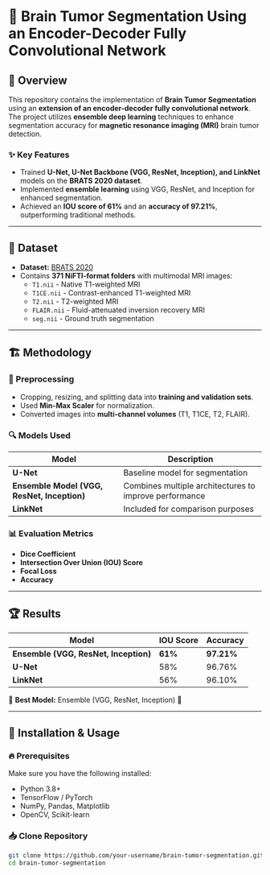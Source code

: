 # 🧠 Brain Tumor Segmentation Using an Encoder-Decoder Fully Convolutional Network  


## 📌 Overview  
This repository contains the implementation of **Brain Tumor Segmentation** using an **extension of an encoder-decoder fully convolutional network**. The project utilizes **ensemble deep learning** techniques to enhance segmentation accuracy for **magnetic resonance imaging (MRI)** brain tumor detection.

### ✨ Key Features  
- Trained **U-Net, U-Net Backbone (VGG, ResNet, Inception), and LinkNet** models on the **BRATS 2020 dataset**.  
- Implemented **ensemble learning** using VGG, ResNet, and Inception for enhanced segmentation.  
- Achieved an **IOU score of 61%** and an **accuracy of 97.21%**, outperforming traditional methods.  

---

## 📂 Dataset  
- **Dataset:** [BRATS 2020](https://www.med.upenn.edu/cbica/brats2020/)  
- Contains **371 NiFTI-format folders** with multimodal MRI images:
  - `T1.nii` - Native T1-weighted MRI  
  - `T1CE.nii` - Contrast-enhanced T1-weighted MRI  
  - `T2.nii` - T2-weighted MRI  
  - `FLAIR.nii` - Fluid-attenuated inversion recovery MRI  
  - `seg.nii` - Ground truth segmentation  

---

## 🏗️ Methodology  
### 🔧 Preprocessing  
- Cropping, resizing, and splitting data into **training and validation sets**.  
- Used **Min-Max Scaler** for normalization.  
- Converted images into **multi-channel volumes** (T1, T1CE, T2, FLAIR).  

### 🔍 Models Used  
| Model | Description |
|--------|------------|
| **U-Net** | Baseline model for segmentation |
| **Ensemble Model (VGG, ResNet, Inception)** | Combines multiple architectures to improve performance |
| **LinkNet** | Included for comparison purposes |

### 📊 Evaluation Metrics  
- **Dice Coefficient**
- **Intersection Over Union (IOU) Score**
- **Focal Loss**
- **Accuracy**

---

## 🏆 Results  
| Model | IOU Score | Accuracy |  
|--------|------------|------------|  
| **Ensemble (VGG, ResNet, Inception)** | **61%** | **97.21%** |  
| **U-Net** | 58% | 96.76% |  
| **LinkNet** | 56% | 96.10% |  

📌 **Best Model:** Ensemble (VGG, ResNet, Inception) 🎯  

---

## 🚀 Installation & Usage  
### 🔥 Prerequisites  
Make sure you have the following installed:  
- Python 3.8+  
- TensorFlow / PyTorch  
- NumPy, Pandas, Matplotlib  
- OpenCV, Scikit-learn  

### 📥 Clone Repository  
```bash
git clone https://github.com/your-username/brain-tumor-segmentation.git
cd brain-tumor-segmentation
